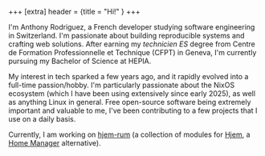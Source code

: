 +++
[extra]
header = {title = "Hi!" }
+++

I'm Anthony Rodriguez, a French developer studying software engineering in Switzerland. I'm passionate about building reproducible systems and crafting web solutions. After earning my _technicien ES_ degree from Centre de Formation Professionnelle et Technique (CFPT) in Geneva, I'm currently pursuing my Bachelor of Science at HEPIA.

My interest in tech sparked a few years ago, and it rapidly evolved into a full-time passion/hobby. I'm particularly passionate about the NixOS ecosystem (which I have been using extensively since early 2025), as well as anything Linux in general. Free open-source software being extremely important and valuable to me, I've been contributing to a few projects that I use on a daily basis.

Currently, I am working on [hjem-rum](https://github.com/snugnug/hjem-rum) (a collection of modules for [Hjem](https://github.com/feel-co/hjem), a [Home Manager](https://github.com/nix-community/home-manager) alternative).
